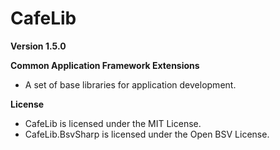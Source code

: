 # CafeLib

**Version 1.5.0**

**Common Application Framework Extensions**

- A set of base libraries for application development.

**License**

- CafeLib is licensed under the MIT License.
- CafeLib.BsvSharp is licensed under the Open BSV License.

